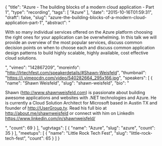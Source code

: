 {
  "title": "Azure - The building blocks of a modern cloud application - Part 1",
  "type": "recording",
  "tags": [
    "Azure"
  ],
  "date": "2015-10-16T01:59:31",
  "draft": false,
  "slug": "azure-the-building-blocks-of-a-modern-cloud-application-part-1",
  "abstract": "<p>With so many individual services offered on the Azure platform choosing the right ones for your application can be overwhelming. In this talk we will provide an overview of the most popular services, discuss common decision points on when to choose each and discuss common application design patterns to build highly scalable, highly available, cost effective cloud solutions.</p>",
  "vimeo": "142867209",
  "moreinfo": "http://lrtechfest.com/speakerdetails/#Shawn-Weisfeld",
  "thumbnail": "https://i.vimeocdn.com/video/540282664_295x166.jpg",
  "speakers": [
    {
      "name": "Shawn Weisfeld",
      "slug": "shawn-weisfeld",
      "bio": "<p>Shawn (http://www.shawnweisfeld.com) is passionate about building awesome applications and websites with .NET technologies and Azure. He is currently a Cloud Solution Architect for Microsoft based in Austin TX and founder of http://UserGroup.tv. Read his full bio at http://about.me/shawnweisfeld or connect with him on LinkedIn https://www.linkedin.com/in/shawnweisfeld/</p>",
      "count": 69
    }
  ],
  "ugtvtags": [
    {
      "name": "Azure",
      "slug": "azure",
      "count": 35
    }
  ],
  "meetups": [
    {
      "name": "Little Rock Tech Fest",
      "slug": "little-rock-tech-fest",
      "count": 65
    }
  ]
}